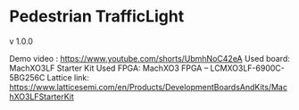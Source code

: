 # Pedestrian TrafficLight
v 1.0.0


Demo video : https://www.youtube.com/shorts/UbmhNoC42eA
Used board: MachXO3LF Starter Kit
Used FPGA: MachXO3 FPGA – LCMXO3LF-6900C-5BG256C
Lattice link: https://www.latticesemi.com/en/Products/DevelopmentBoardsAndKits/MachXO3LFStarterKit
